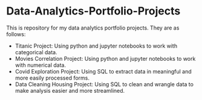 # Data-Analytics-Portfolio-Projects

This is repository for my data analytics portfolio projects. They are as follows:

- Titanic Project: Using python and jupyter notebooks to work with categorical data.
- Movies Correlation Project: Using python and jupyter notebooks to work with numerical data.
- Covid Exploration Project: Using SQL to extract data in meaningful and more easily processed forms.
- Data Cleaning Housing Project: Using SQL to clean and wrangle data to make analysis easier and more streamlined.
